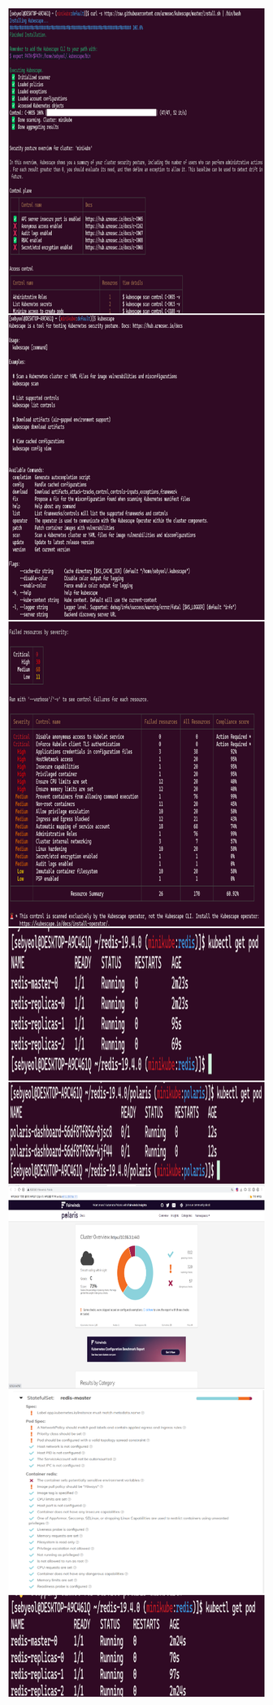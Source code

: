 <img src="images/kubescape-install.png" width="800" height="600"/>

<img src="images/kubescape.png" width="800" height="600"/>

<img src="images/security.png" width="800" height="600"/>

<img src="images/redis-install.png" width="800" height="300"/>

<img src="images/polaris-install.png" width="800" height="200"/>

<img src="images/dashboard.png" width="800" height="400"/>

<img src="images/redis-master.png" width="800" height="400"/>

<img src="images/redis-modify.png" width="800" height="200"/>
